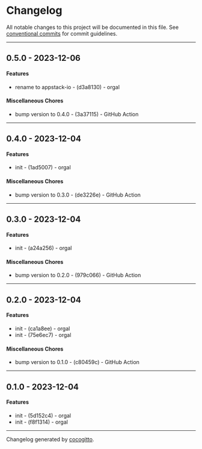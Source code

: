# Changelog
All notable changes to this project will be documented in this file. See [conventional commits](https://www.conventionalcommits.org/) for commit guidelines.

- - -
## 0.5.0 - 2023-12-06
#### Features
- rename to appstack-io - (d3a8130) - orgal
#### Miscellaneous Chores
- bump version to 0.4.0 - (3a37115) - GitHub Action
- - -

## 0.4.0 - 2023-12-04
#### Features
- init - (1ad5007) - orgal
#### Miscellaneous Chores
- bump version to 0.3.0 - (de3226e) - GitHub Action
- - -

## 0.3.0 - 2023-12-04
#### Features
- init - (a24a256) - orgal
#### Miscellaneous Chores
- bump version to 0.2.0 - (979c066) - GitHub Action
- - -

## 0.2.0 - 2023-12-04
#### Features
- init - (ca1a8ee) - orgal
- init - (75e6ec7) - orgal
#### Miscellaneous Chores
- bump version to 0.1.0 - (c80459c) - GitHub Action
- - -

## 0.1.0 - 2023-12-04
#### Features
- init - (5d152c4) - orgal
- init - (f8f1314) - orgal
- - -

Changelog generated by [cocogitto](https://github.com/cocogitto/cocogitto).